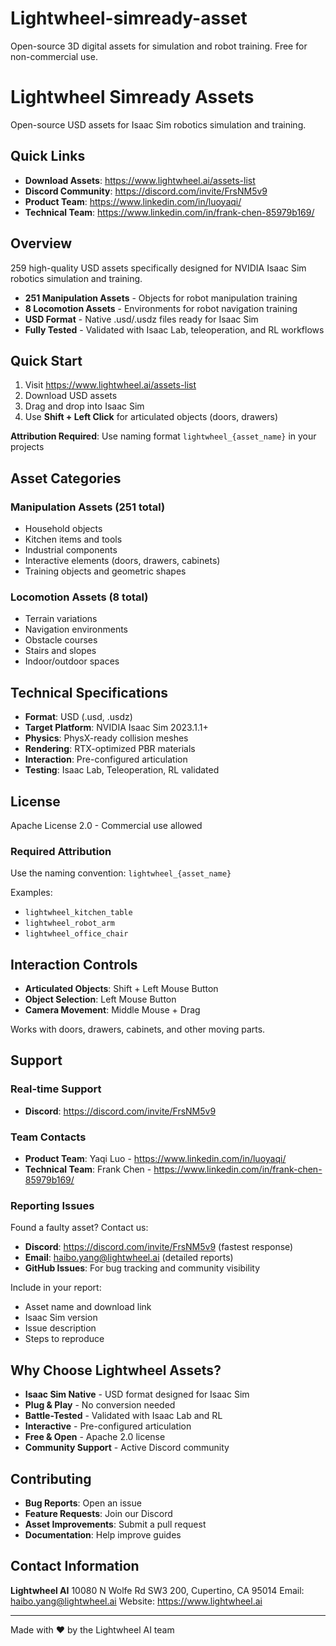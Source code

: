 # Lightwheel-simready-asset
Open-source 3D digital assets for simulation and robot training. Free for non-commercial use.


# Lightwheel Simready Assets

Open-source USD assets for Isaac Sim robotics simulation and training.

## Quick Links

- **Download Assets**: https://www.lightwheel.ai/assets-list
- **Discord Community**: https://discord.com/invite/FrsNM5v9
- **Product Team**: https://www.linkedin.com/in/luoyaqi/
- **Technical Team**: https://www.linkedin.com/in/frank-chen-85979b169/

## Overview

259 high-quality USD assets specifically designed for NVIDIA Isaac Sim robotics simulation and training.

- **251 Manipulation Assets** - Objects for robot manipulation training
- **8 Locomotion Assets** - Environments for robot navigation training
- **USD Format** - Native .usd/.usdz files ready for Isaac Sim
- **Fully Tested** - Validated with Isaac Lab, teleoperation, and RL workflows

## Quick Start

1. Visit https://www.lightwheel.ai/assets-list
2. Download USD assets
3. Drag and drop into Isaac Sim
4. Use **Shift + Left Click** for articulated objects (doors, drawers)

**Attribution Required**: Use naming format `lightwheel_{asset_name}` in your projects

## Asset Categories

### Manipulation Assets (251 total)
- Household objects
- Kitchen items and tools
- Industrial components
- Interactive elements (doors, drawers, cabinets)
- Training objects and geometric shapes

### Locomotion Assets (8 total)
- Terrain variations
- Navigation environments
- Obstacle courses
- Stairs and slopes
- Indoor/outdoor spaces

## Technical Specifications

- **Format**: USD (.usd, .usdz)
- **Target Platform**: NVIDIA Isaac Sim 2023.1.1+
- **Physics**: PhysX-ready collision meshes
- **Rendering**: RTX-optimized PBR materials
- **Interaction**: Pre-configured articulation
- **Testing**: Isaac Lab, Teleoperation, RL validated

## License

Apache License 2.0 - Commercial use allowed

### Required Attribution

Use the naming convention: `lightwheel_{asset_name}`

Examples:
- `lightwheel_kitchen_table`
- `lightwheel_robot_arm`
- `lightwheel_office_chair`

## Interaction Controls

- **Articulated Objects**: Shift + Left Mouse Button
- **Object Selection**: Left Mouse Button
- **Camera Movement**: Middle Mouse + Drag

Works with doors, drawers, cabinets, and other moving parts.

## Support

### Real-time Support
- **Discord**: https://discord.com/invite/FrsNM5v9

### Team Contacts
- **Product Team**: Yaqi Luo - https://www.linkedin.com/in/luoyaqi/
- **Technical Team**: Frank Chen - https://www.linkedin.com/in/frank-chen-85979b169/

### Reporting Issues

Found a faulty asset? Contact us:

- **Discord**: https://discord.com/invite/FrsNM5v9 (fastest response)
- **Email**: haibo.yang@lightwheel.ai (detailed reports)
- **GitHub Issues**: For bug tracking and community visibility

Include in your report:
- Asset name and download link
- Isaac Sim version
- Issue description
- Steps to reproduce

## Why Choose Lightwheel Assets?

- **Isaac Sim Native** - USD format designed for Isaac Sim
- **Plug & Play** - No conversion needed
- **Battle-Tested** - Validated with Isaac Lab and RL
- **Interactive** - Pre-configured articulation
- **Free & Open** - Apache 2.0 license
- **Community Support** - Active Discord community

## Contributing

- **Bug Reports**: Open an issue
- **Feature Requests**: Join our Discord
- **Asset Improvements**: Submit a pull request
- **Documentation**: Help improve guides

## Contact Information

**Lightwheel AI**
10080 N Wolfe Rd SW3 200, Cupertino, CA 95014
Email: haibo.yang@lightwheel.ai
Website: https://www.lightwheel.ai

---

Made with ❤️ by the Lightwheel AI team
